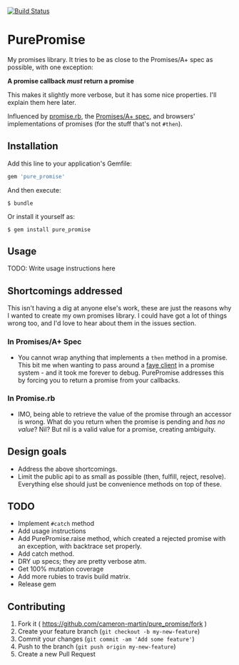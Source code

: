 [![Build Status](https://travis-ci.org/cameron-martin/pure_promise.svg?branch=master)](https://travis-ci.org/cameron-martin/pure_promise)

# PurePromise

My promises library. It tries to be as close to the Promises/A+ spec as possible, with one exception:

__A promise callback _must_ return a promise__

This makes it slightly more verbose, but it has some nice properties. I'll explain them here later.

Influenced by [promise.rb][2], the [Promises/A+ spec][3], and browsers' implementations of promises (for the stuff that's not `#then`).

## Installation

Add this line to your application's Gemfile:

```ruby
gem 'pure_promise'
```

And then execute:

    $ bundle

Or install it yourself as:

    $ gem install pure_promise

## Usage

TODO: Write usage instructions here

## Shortcomings addressed

This isn't having a dig at anyone else's work, these are just the reasons why I wanted to create my own promises library.
I could have got a lot of things wrong too, and I'd love to hear about them in the issues section.

### In Promises/A+ Spec

* You cannot wrap anything that implements a `then` method in a promise.
  This bit me when wanting to pass around a [faye client][1] in a promise system - and it took me forever to debug.
  PurePromise addresses this by forcing you to return a promise from your callbacks.

### In Promise.rb

* IMO, being able to retrieve the value of the promise through an accessor is wrong.
  What do you return when the promise is pending and _has no value_? Nil? But nil is a valid value for a promise,
  creating ambiguity.

## Design goals
* Address the above shortcomings.
* Limit the public api to as small as possible (then, fulfill, reject, resolve).
  Everything else should just be convenience methods on top of these.

## TODO

* Implement `#catch` method
* Add usage instructions
* Add PurePromise.raise method, which created a rejected promise with an exception, with backtrace set properly.
* Add catch method.
* DRY up specs; they are pretty verbose atm.
* Get 100% mutation coverage
* Add more rubies to travis build matrix.
* Release gem

## Contributing

1. Fork it ( https://github.com/cameron-martin/pure_promise/fork )
2. Create your feature branch (`git checkout -b my-new-feature`)
3. Commit your changes (`git commit -am 'Add some feature'`)
4. Push to the branch (`git push origin my-new-feature`)
5. Create a new Pull Request

[1]: http://faye.jcoglan.com/browser.html
[2]: https://github.com/lgierth/promise.rb
[3]: http://promisesaplus.com/